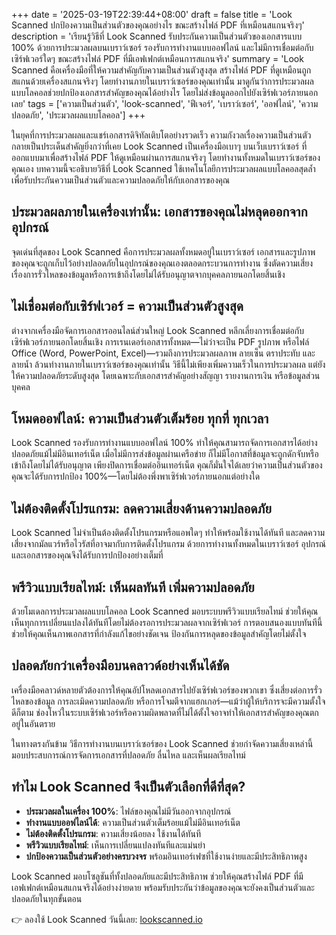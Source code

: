+++
date = '2025-03-19T22:39:44+08:00'
draft = false
title = 'Look Scanned ปกป้องความเป็นส่วนตัวของคุณอย่างไร ขณะสร้างไฟล์ PDF ที่เหมือนสแกนจริงๆ'
description = 'เรียนรู้วิธีที่ Look Scanned รับประกันความเป็นส่วนตัวของเอกสารแบบ 100% ด้วยการประมวลผลบนเบราว์เซอร์ รองรับการทำงานแบบออฟไลน์ และไม่มีการเชื่อมต่อกับเซิร์ฟเวอร์ใดๆ ขณะสร้างไฟล์ PDF ที่มีเอฟเฟกต์เหมือนการสแกนจริง'
summary = 'Look Scanned คือเครื่องมือที่ให้ความสำคัญกับความเป็นส่วนตัวสูงสุด สร้างไฟล์ PDF ที่ดูเหมือนถูกสแกนด้วยเครื่องสแกนจริงๆ โดยทำงานภายในเบราว์เซอร์ของคุณเท่านั้น มาดูกันว่าการประมวลผลแบบโลคอลช่วยปกป้องเอกสารสำคัญของคุณได้อย่างไร โดยไม่ส่งข้อมูลออกไปยังเซิร์ฟเวอร์ภายนอกเลย'
tags = ['ความเป็นส่วนตัว', 'look-scanned', 'ฟีเจอร์', 'เบราว์เซอร์', 'ออฟไลน์', 'ความปลอดภัย', 'ประมวลผลแบบโลคอล']
+++

ในยุคที่การประมวลผลและแชร์เอกสารดิจิทัลเติบโตอย่างรวดเร็ว ความกังวลเรื่องความเป็นส่วนตัวกลายเป็นประเด็นสำคัญยิ่งกว่าที่เคย Look Scanned เป็นเครื่องมือเบาๆ บนเว็บเบราว์เซอร์ ที่ออกแบบมาเพื่อสร้างไฟล์ PDF ให้ดูเหมือนผ่านการสแกนจริงๆ โดยทำงานทั้งหมดในเบราว์เซอร์ของคุณเอง บทความนี้จะอธิบายวิธีที่ Look Scanned ใช้เทคโนโลยีการประมวลผลแบบโลคอลสุดล้ำ เพื่อรับประกันความเป็นส่วนตัวและความปลอดภัยให้กับเอกสารของคุณ

## ประมวลผลภายในเครื่องเท่านั้น: เอกสารของคุณไม่หลุดออกจากอุปกรณ์

จุดเด่นที่สุดของ Look Scanned คือการประมวลผลทั้งหมดอยู่ในเบราว์เซอร์ เอกสารและรูปภาพของคุณจะถูกเก็บไว้อย่างปลอดภัยในอุปกรณ์ของคุณเองตลอดกระบวนการทำงาน ซึ่งตัดความเสี่ยงเรื่องการรั่วไหลของข้อมูลหรือการเข้าถึงโดยไม่ได้รับอนุญาตจากบุคคลภายนอกโดยสิ้นเชิง

## ไม่เชื่อมต่อกับเซิร์ฟเวอร์ = ความเป็นส่วนตัวสูงสุด

ต่างจากเครื่องมือจัดการเอกสารออนไลน์ส่วนใหญ่ Look Scanned หลีกเลี่ยงการเชื่อมต่อกับเซิร์ฟเวอร์ภายนอกโดยสิ้นเชิง การเรนเดอร์เอกสารทั้งหมด—ไม่ว่าจะเป็น PDF รูปภาพ หรือไฟล์ Office (Word, PowerPoint, Excel)—รวมถึงการประมวลผลภาพ ลายเซ็น ตราประทับ และลายน้ำ ล้วนทำงานภายในเบราว์เซอร์ของคุณเท่านั้น วิธีนี้ไม่เพียงเพิ่มความเร็วในการประมวลผล แต่ยังให้ความปลอดภัยระดับสูงสุด โดยเฉพาะกับเอกสารสำคัญอย่างสัญญา รายงานการเงิน หรือข้อมูลส่วนบุคคล

## โหมดออฟไลน์: ความเป็นส่วนตัวเต็มร้อย ทุกที่ ทุกเวลา

Look Scanned รองรับการทำงานแบบออฟไลน์ 100% ทำให้คุณสามารถจัดการเอกสารได้อย่างปลอดภัยแม้ไม่มีอินเทอร์เน็ต เมื่อไม่มีการส่งข้อมูลผ่านเครือข่าย ก็ไม่มีโอกาสที่ข้อมูลจะถูกดักจับหรือเข้าถึงโดยไม่ได้รับอนุญาต เพียงปิดการเชื่อมต่ออินเทอร์เน็ต คุณก็มั่นใจได้เลยว่าความเป็นส่วนตัวของคุณจะได้รับการปกป้อง 100%—โดยไม่ต้องพึ่งพาเซิร์ฟเวอร์ภายนอกแต่อย่างใด

## ไม่ต้องติดตั้งโปรแกรม: ลดความเสี่ยงด้านความปลอดภัย

Look Scanned ไม่จำเป็นต้องติดตั้งโปรแกรมหรือแอพใดๆ ทำให้พร้อมใช้งานได้ทันที และลดความเสี่ยงจากมัลแวร์หรือไวรัสที่อาจมากับการติดตั้งโปรแกรม ด้วยการทำงานทั้งหมดในเบราว์เซอร์ อุปกรณ์และเอกสารของคุณจึงได้รับการปกป้องอย่างเต็มที่

## พรีวิวแบบเรียลไทม์: เห็นผลทันที เพิ่มความปลอดภัย

ด้วยโมเดลการประมวลผลแบบโลคอล Look Scanned มอบระบบพรีวิวแบบเรียลไทม์ ช่วยให้คุณเห็นทุกการเปลี่ยนแปลงได้ทันทีโดยไม่ต้องรอการประมวลผลจากเซิร์ฟเวอร์ การตอบสนองแบบทันทีนี้ช่วยให้คุณเห็นภาพเอกสารที่กำลังแก้ไขอย่างชัดเจน ป้องกันการหลุดของข้อมูลสำคัญโดยไม่ตั้งใจ

## ปลอดภัยกว่าเครื่องมือบนคลาวด์อย่างเห็นได้ชัด

เครื่องมือคลาวด์หลายตัวต้องการให้คุณอัปโหลดเอกสารไปยังเซิร์ฟเวอร์ของพวกเขา ซึ่งเสี่ยงต่อการรั่วไหลของข้อมูล การละเมิดความปลอดภัย หรือการโจมตีจากแฮกเกอร์—แม้ว่าผู้ให้บริการจะมีความตั้งใจดีก็ตาม ช่องโหว่ในระบบเซิร์ฟเวอร์หรือความผิดพลาดที่ไม่ได้ตั้งใจอาจทำให้เอกสารสำคัญของคุณตกอยู่ในอันตราย

ในทางตรงกันข้าม วิธีการทำงานบนเบราว์เซอร์ของ Look Scanned ช่วยกำจัดความเสี่ยงเหล่านี้ มอบประสบการณ์การจัดการเอกสารที่ปลอดภัย ลื่นไหล และเห็นผลเรียลไทม์

## ทำไม Look Scanned จึงเป็นตัวเลือกที่ดีที่สุด?

- **ประมวลผลในเครื่อง 100%**: ไฟล์ของคุณไม่มีวันออกจากอุปกรณ์
- **ทำงานแบบออฟไลน์ได้**: ความเป็นส่วนตัวเต็มร้อยแม้ไม่มีอินเทอร์เน็ต
- **ไม่ต้องติดตั้งโปรแกรม**: ความเสี่ยงน้อยลง ใช้งานได้ทันที
- **พรีวิวแบบเรียลไทม์**: เห็นการเปลี่ยนแปลงทันทีและแม่นยำ
- **ปกป้องความเป็นส่วนตัวอย่างครบวงจร** พร้อมอินเทอร์เฟซที่ใช้งานง่ายและมีประสิทธิภาพสูง

Look Scanned มอบโซลูชันที่ทั้งปลอดภัยและมีประสิทธิภาพ ช่วยให้คุณสร้างไฟล์ PDF ที่มีเอฟเฟกต์เหมือนสแกนจริงได้อย่างง่ายดาย พร้อมรับประกันว่าข้อมูลของคุณจะยังคงเป็นส่วนตัวและปลอดภัยในทุกขั้นตอน

👉 ลองใช้ Look Scanned วันนี้เลย: [lookscanned.io](https://lookscanned.io)
